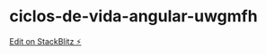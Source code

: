 # ciclos-de-vida-angular-uwgmfh

[Edit on StackBlitz ⚡️](https://stackblitz.com/edit/ciclos-de-vida-angular-uwgmfh)